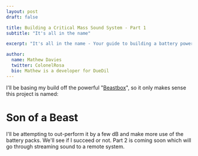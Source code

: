 ```yaml
---
layout: post
draft: false

title: Building a Critical Mass Sound System - Part 1
subtitle: "It's all in the name"

excerpt: "It's all in the name - Your guide to building a battery powered sound system capable of 120dB+"

author:
  name: Mathew Davies
  twitter: ColonelRosa
  bio: Mathew is a developer for DueDil
---
```


I'll be basing my build off the powerful "[Beastbox](http://instructables.com/id/How-to-make-a-trailer-mounted-bike-sound-system/?ALLSTEPS)", so it only makes sense this project is named:

Son of a Beast
==============

I'll be attempting to out-perform it by a few dB and make more use of the battery packs. We'll see if I succeed or not. 
Part 2 is coming soon which will go through streaming sound to a remote system.
